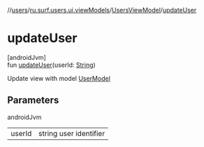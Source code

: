 //[users](../../../index.md)/[ru.surf.users.ui.viewModels](../index.md)/[UsersViewModel](index.md)/[updateUser](update-user.md)

# updateUser

[androidJvm]\
fun [updateUser](update-user.md)(userId: [String](https://kotlinlang.org/api/latest/jvm/stdlib/kotlin/-string/index.html))

Update view with model [UserModel](../../ru.surf.users.data.models/-user-model/index.md)

## Parameters

androidJvm

| | |
|---|---|
| userId | string user identifier |
